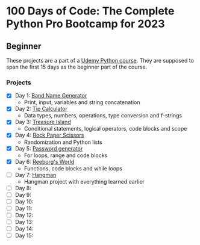 # 100 Days of Code: The Complete Python Pro Bootcamp for 2023

## Beginner

These projects are a part of a [Udemy Python course](https://www.udemy.com/course/100-days-of-code/). They are supposed to span the first 15 days as the beginner part of the course.

### Projects

- [X] Day 1: [Band Name Generator](https://github.com/Aapok0/100_days_of_python_beginner/tree/main/day1_band_name_generator)
  - Print, input, variables and string concatenation
- [X] Day 2: [Tip Calculator](https://github.com/Aapok0/100_days_of_python_beginner/tree/main/day2_tip_calculator)
  - Data types, numbers, operations, type conversion and f-strings
- [X] Day 3: [Treasure Island](https://github.com/Aapok0/100_days_of_python_beginner/tree/main/day3_treasure_island)
  - Conditional statements, logical operators, code blocks and scope
- [X] Day 4: [Rock Paper Scissors](https://github.com/Aapok0/100_days_of_python_beginner/tree/main/day4_rock_paper_scissors)
  - Randomization and Python lists
- [X] Day 5: [Password generator](https://github.com/Aapok0/100_days_of_python_beginner/tree/main/day5_password_generator)
  - For loops, range and code blocks
- [X] Day 6: [Reeborg's World](https://github.com/Aapok0/100_days_of_python_beginner/tree/main/day6_reeborgs_world)
  - Functions, code blocks and while loops
- [ ] Day 7: [Hangman]()
  - Hangman project with everything learned earlier
- [ ] Day 8: []()
- [ ] Day 9: []()
- [ ] Day 10: []()
- [ ] Day 11: []()
- [ ] Day 12: []()
- [ ] Day 13: []()
- [ ] Day 14: []()
- [ ] Day 15: []()
